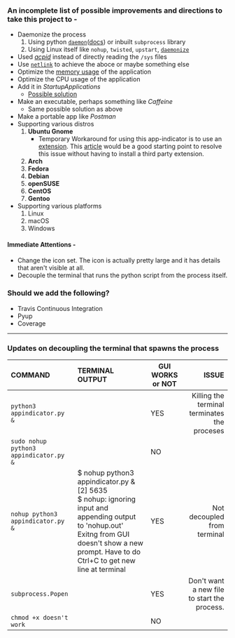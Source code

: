 ### An incomplete list of possible improvements and directions to take this project to -
* Daemonize the process
  1. Using python [`daemon`](https://pagure.io/python-daemon/)([docs](https://www.python.org/dev/peps/pep-3143/)) or inbuilt `subprocess` library
  2. Using Linux itself like `nohup`, `twisted`, `upstart`, [`daemonize`](http://manpages.ubuntu.com/manpages/bionic/man1/daemonize.1.html)
* Used [_acpid_](https://wiki.archlinux.org/index.php/acpid) instead of directly reading the `/sys` files
* Use [`netlink`](http://man7.org/linux/man-pages/man7/netlink.7.html) to achieve the aboce or maybe something else
* Optimize the [memory usage](https://virtualthreads.blogspot.com/2006/02/understanding-memory-usage-on-linux.html) of the application
* Optimize the CPU usage of the application
* Add it in _StartupApplications_
  - [Possible solution](https://stackoverflow.com/questions/501597/how-to-distribute-desktop-files-and-icons-for-a-python-package-in-gnome-with?noredirect=1&lq=1)
* Make an executable, perhaps something like _Caffeine_
  - Same possible solution as above
* Make a portable app like _Postman_
* Supporting various distros
  1. **Ubuntu Gnome**
     - Temporary Workaround for using this app-indicator is to use an [extension](https://extensions.gnome.org/extension/615/appindicator-support/). This [article](https://www.omgubuntu.co.uk/2017/03/use-indicator-applets-gnome-shell) would be a good starting point to resolve this issue without having to install a third party extension.
  2. **Arch**
  3. **Fedora**
  4. **Debian**
  5. **openSUSE**
  6. **CentOS**
  7. **Gentoo**
* Supporting various platforms
  1. Linux
  2. macOS
  3. Windows

#### Immediate Attentions -
* Change the icon set. The icon is actually pretty large and it has details that aren't visible at all.
* Decouple the terminal that runs the python script from the process itself.

### Should we add the following?
- Travis Continuous Integration
- Pyup
- Coverage
------------------------------------------------
### Updates on decoupling the terminal that spawns the process

| **COMMAND** | **TERMINAL OUTPUT** | **GUI WORKS or NOT** | **ISSUE** |
| :--- | :--- | --- | ---: |
| `python3 appindicator.py &` |  |YES| Killing the terminal terminates the proceses |
| `sudo nohup python3 appindicator.py &` |  |NO||
| `nohup python3 appindicator.py &` | $ nohup python3 appindicator.py & <br>  [2] 5635 <br> $ nohup: ignoring input and appending output to 'nohup.out' Exitng from GUI doesn't show a new prompt. Have to do Ctrl+C to get new line at terminal |YES|Not decoupled from terminal|
| `subprocess.Popen` | |YES| Don't want a new file to start the process.|
| `chmod +x doesn't work` | |NO||

